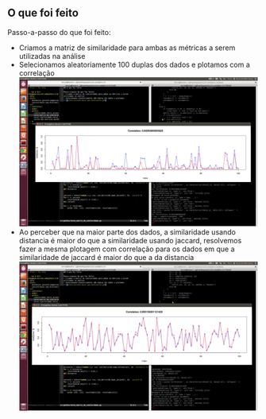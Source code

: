 ## O que foi feito

Passo-a-passo do que foi feito:

* Criamos a matriz de similaridade para ambas as métricas a serem
utilizadas na análise
* Selecionamos aleatoriamente 100 duplas dos dados e plotamos com a correlação
![](../plots/plotagem-geral.png)
* Ao perceber que na maior parte dos dados, a similaridade usando distancia é 
maior do que a similaridade usando jaccard, resolvemos fazer a mesma plotagem
com correlação para os dados em que a similaridade de jaccard é maior do que a
da distancia
![](../plots/jaccard-maior-que-distancia.png)
